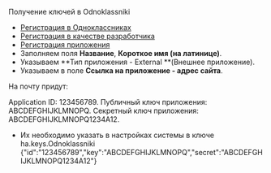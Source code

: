 Получение ключей в Odnoklassniki

* [Регистрация в Одноклассниках][1]
* [Регистрация в качестве разработчика][2]
* [Регистрация приложения][3]
* Заполняем поля **Название**, **Короткое имя (на латинице)**.
* Указываем **Тип приложения - External **(Внешнее приложение).
* Указываем в поле **Ссылка на приложение - адрес сайта**.

 На почту придут:

Application ID: 123456789. 
Публичный ключ приложения: ABCDEFGHIJKLMNOPQ.
Секретный ключ приложения: ABCDEFGHIJKLMNOPQ1234A12.

* Их необходимо указать в настройках системы в ключе ha.keys.Odnoklassniki  {"id":"123456789","key":"ABCDEFGHIJKLMNOPQ","secret":"ABCDEFGHIJKLMNOPQ1234A12"}

[1]: http://www.odnoklassniki.ru/dk?st.cmd=anonymRegistrationEdit&st._aid=AnonymMain_Register_RegisterEdit
[2]: http://www.odnoklassniki.ru/devaccess
[3]: http://odnoklassniki.ru/dk?st.cmd=appEdit&st._aid=Apps_Info_MyDev_AddApp
